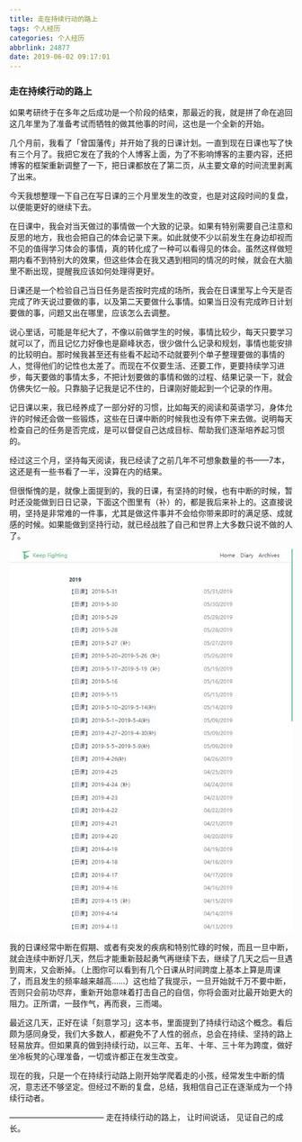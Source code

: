 ```yaml
---
title: 走在持续行动的路上
tags: 个人经历
categories: 个人经历
abbrlink: 24877
date: 2019-06-02 09:17:01
---
```




### 走在持续行动的路上



如果考研终于在多年之后成功是一个阶段的结束，那最近的我，就是拼了命在追回这几年里为了准备考试而牺牲的做其他事的时间，这也是一个全新的开始。

几个月前，我看了「曾国藩传」并开始了我的日课计划。一直到现在日课也写了快有三个月了。我把它发在了我的个人博客上面，为了不影响博客的主要内容，还把博客的框架重新调整了一下，把日课都放在了第二页，从主要文章的时间流里剥离了出来。

今天我想整理一下自己在写日课的三个月里发生的改变，也是对这段时间的复盘，以便能更好的继续下去。

在日课中，我会对当天做过的事情做一个大致的记录。如果有特别需要自己注意和反思的地方，我也会把自己的体会记录下来。如此就使不少以前发生在身边却视而不见的值得学习体会的事情，真的转化成了一种可以看得见的体会。虽然这样做短期内看不到特别大的效果，但这些体会在我又遇到相同的情况的时候，就会在大脑里不断出现，提醒我应该如何处理得更好。

日课还是一个检验自己当日任务是否按时完成的场所，我会在日课里写上今天是否完成了昨天说过要做的事，以及第二天要做什么事情。如果当日没有完成昨日计划要做的事，问题又出在哪里，应该怎么去调整。

说心里话，可能是年纪大了，不像以前做学生的时候，事情比较少，每天只要学习就可以了，而且记忆力好像也是巅峰状态，很少做什么记录和规划，事情也能安排的比较明白。那时候我甚至还有些看不起动不动就要列个单子整理要做的事情的人，觉得他们的记性也太差了。而现在不仅要生活、还要工作，更要持续学习进步，每天要做的事情太多，不把计划要做的事情和做的过程、结果记录一下，就会仿佛失忆一般。只靠脑子记我是记不住的，日课刚好能起到一个记录的作用。

记日课以来，我已经养成了一部分好的习惯，比如每天的阅读和英语学习，身体允许的时候还会做一些锻炼，这些在日课中断的时候我也没有停下来去做。说明每天检查自己的任务是否完成，是可以督促自己达成目标、帮助我们逐渐培养起习惯的。

经过这三个月，坚持每天阅读，我已经读了之前几年不可想象数量的书——7本，这还是有一些书看了一半，没算在内的结果。

但很惭愧的是，就像上面提到的，我的日课，有坚持的时候，也有中断的时候，暂时还没能做到日日记录，下面这个图里有（补）的，都是我后来补上的。这直接说明，坚持是非常难的一件事，尤其是做这件事并不会给你带来即时的满足感、成就感的时候。如果能做到坚持行动，就已经战胜了自己和世界上大多数只说不做的人了。

![](https://github.com/tubbodeTang/PicBed/blob/master/keepMoving.jpg?raw=true)

我的日课经常中断在假期、或者有突发的疾病和特别忙碌的时候，而且一旦中断，就会连续中断好几天，然后才能重新鼓起勇气再继续下去，继续了几天之后一旦遇到周末，又会断掉。（上图你可以看到有几个日课从时间跨度上基本上算是周课了，而且发生的频率越来越高……）这也给了我提示，一旦开始就千万不要中断，否则只会前功尽弃，重新开始意味着打击自己的自信，你将会面对比最开始更大的阻力。正所谓，一鼓作气，再而衰，三而竭。

最近这几天，正好在读「刻意学习」这本书，里面提到了持续行动这个概念。看后颇为感同身受，我们大多数人，都避免不了人性的弱点，总会在持续、坚持的路上轻易放弃。但如果真的做到持续行动，以三年、五年、十年、三十年为跨度，做好坐冷板凳的心理准备，一切或许都正在发生改变。

现在的我，只是一个在持续行动路上刚开始学爬着走的小孩，经常发生中断的情况，意志还不够坚定。但经过不断的复盘，总结，我相信自己正在逐渐成为一个持续行动者。

————————————
走在持续行动的路上，
让时间说话，
见证自己的成长。



